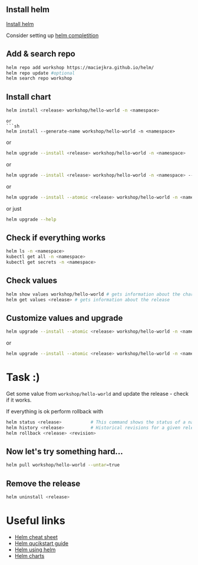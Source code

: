 ## Install helm
[Install helm](https://helm.sh/docs/intro/install/)

Consider setting up [helm completition](https://v3-1-0.helm.sh/docs/helm/helm_completion/)

## Add & search repo
```sh
helm repo add workshop https://maciejkra.github.io/helm/
helm repo update #optional
helm search repo workshop
```

## Install chart
```sh
helm install <release> workshop/hello-world -n <namespace>
```
```
or
```sh
helm install --generate-name workshop/hello-world -n <namespace>
```
or
```sh
helm upgrade --install <release> workshop/hello-world -n <namespace>
```
or
```sh
helm upgrade --install <release> workshop/hello-world -n <namespace> --create-namespace
```
or 
```sh
helm upgrade --install --atomic <release> workshop/hello-world -n <namespace> --create-namespace
```
or just
```sh
helm upgrade --help
```

## Check if everything works
```sh
helm ls -n <namespace>
kubectl get all -n <namespace>
kubectl get secrets -n <namespace>
```

## Check values
```sh
helm show values workshop/hello-world # gets information about the chart
helm get values <release> # gets information about the release
```

## Customize values and upgrade

```sh
helm upgrade --install --atomic <release> workshop/hello-world -n <namespace> --create-namespace --set <key>=<value>
```
or
```sh
helm upgrade --install --atomic <release> workshop/hello-world -n <namespace> --create-namespace --set-file <value file>
```

# Task :)
Get some value from `workshop/hello-world` and update the release - check if it works.

If everything is ok perform rollback with

```sh
helm status <release>           # This command shows the status of a named release.
helm history <release>          # Historical revisions for a given release.
helm rollback <release> <revision>
```





## Now let's try something hard...

```sh
helm pull workshop/hello-world --untar=true
```

## Remove the release
```sh
helm uninstall <release>
```


# Useful links
* [Helm cheat sheet](https://helm.sh/docs/intro/cheatsheet/)
* [Helm qucikstart guide](https://helm.sh/docs/intro/quickstart/)
* [Helm using helm](https://helm.sh/docs/intro/using_helm/)
* [Helm charts](https://helm.sh/docs/topics/charts/)
